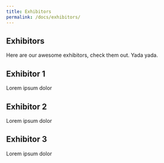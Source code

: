 ```yaml
---
title: Exhibitors
permalink: /docs/exhibitors/
---
```


## Exhibitors

Here are our awesome exhibitors, check them out. Yada yada.

## Exhibitor 1

Lorem ipsum dolor

## Exhibitor 2

Lorem ipsum dolor

## Exhibitor 3

Lorem ipsum dolor
